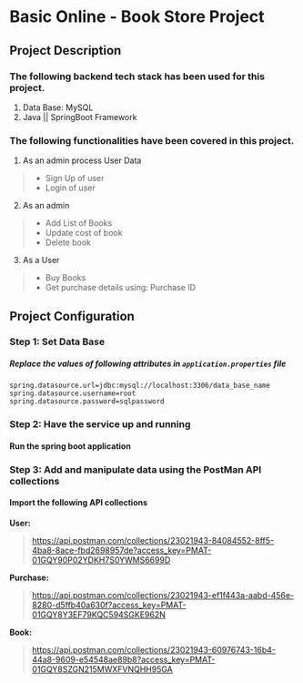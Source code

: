 
# Basic Online - Book Store Project


## Project Description 

### The following backend tech stack has been used for this project.

1. Data Base: MySQL
2. Java || SpringBoot Framework

### The following functionalities have been covered in this project.

1. As an admin process User Data
 > - Sign Up of user
 > - Login of user
 
2. As an admin

 > - Add List of Books
 > - Update cost of book
 > - Delete book
 
 3. As a User 
 
 > - Buy Books
 > - Get purchase details using: Purchase ID
 
## Project Configuration

###   Step 1: Set Data Base
##### 	Replace the values of following attributes in `application.properties` file
	spring.datasource.url=jdbc:mysql://localhost:3306/data_base_name
	spring.datasource.username=root
	spring.datasource.password=sqlpassword 

###  Step 2: Have the service up and running
#### 	Run the spring boot application

###  Step 3: Add and manipulate data using the PostMan API collections
#### 	Import the following API collections

**User:** 
> https://api.postman.com/collections/23021943-84084552-8ff5-4ba8-8ace-fbd2698957de?access_key=PMAT-01GQY90P02YDKH7S0YWMS6699D

**Purchase:** 
> https://api.postman.com/collections/23021943-ef1f443a-aabd-456e-8280-d5ffb40a630f?access_key=PMAT-01GQY8Y3EF79KQC594SGKE962N

**Book:** 
> https://api.postman.com/collections/23021943-60976743-16b4-44a8-9609-e54548ae89b8?access_key=PMAT-01GQY8SZGN215MWXFVNQHH95GA

 
